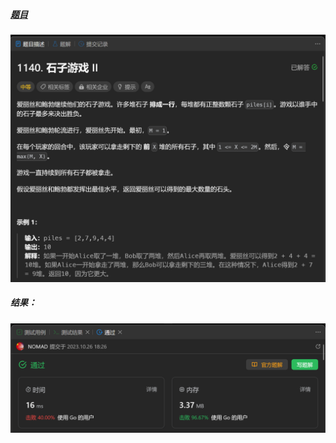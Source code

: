 ##### [题目](https://leetcode.cn/problems/stone-game-ii/description/)
![pic](img.png)
##### 结果：
![pic](result.png)